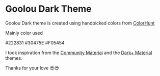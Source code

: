 # Goolou Dark Theme

 Goolou Dark theme is created using handpicked  colors from [ColorHunt](colorhunt.co) 

Mainly color used

 #222831
 #30475E
 #F05454

 I took inspiration from the [Community Material](https://marketplace.visualstudio.com/items?itemName=Equinusocio.vsc-community-material-theme) and the [Dark+ Material](https://marketplace.visualstudio.com/items?itemName=vangware.dark-plus-material) themes.

Thanks for  your love 😍😍